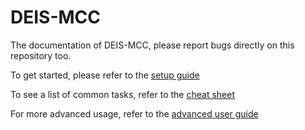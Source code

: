 # DEIS-MCC

The documentation of DEIS-MCC, please report bugs directly on this repository too.

To get started, please refer to the [setup guide](setup/SETUP.md)

To see a list of common tasks, refer to the [cheat sheet](usage/CHEAT-SHEET.md)

For more advanced usage, refer to the [advanced user guide](usage/ADVANCED.md)

